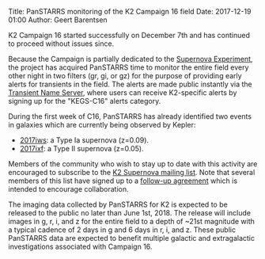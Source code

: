Title: PanSTARRS monitoring of the K2 Campaign 16 field
Date: 2017-12-19 01:00
Author: Geert Barentsen

K2 Campaign 16 started successfully on December 7th
and has continued to proceed without issues since.

Because the Campaign is partially dedicated to the
<a href="/supernova-experiment">Supernova Experiment</a>,
the project has acquired PanSTARRS time to monitor
the entire field every other night in two filters (gr, gi, or gz)
for the purpose of providing early alerts for transients in the field.
The alerts are made public instantly via the 
<a href="https://wis-tns.weizmann.ac.il">Transient Name Server</a>,
where users can receive K2-specific alerts by signing up for the "KEGS-C16" alerts category.

During the first week of C16,
PanSTARRS has already identified two events in galaxies
which are currently being observed by Kepler:

* [2017iws](https://wis-tns.weizmann.ac.il/object/2017iws): a Type Ia supernova (z=0.09).
* [2017ixf](https://wis-tns.weizmann.ac.il/object/2017ixf): a Type II supernova (z=0.05).

Members of the community who wish to stay up to date
with this activity are encouraged to subscribe to the 
<a href="https://groups.google.com/forum/#!forum/k2sn">K2 Supernova mailing list</a>. 
Note that several members of this list have signed up to a <a href="
https://docs.google.com/document/d/1MKlyjkV8TQwwuUQiQtcrP_P9H3PWYDUjgbKVk37z19Q
">follow-up agreement</a> which is intended to encourage collaboration.

The imaging data collected by PanSTARRS for K2 is expected to be released
to the public no later than June 1st, 2018.
The release will include images in g, r, i, and z
for the entire field to a depth of ~21st magnitude
with a typical cadence of 2 days in g and 6 days in r, i, and z.
These public PanSTARRS data are expected to benefit multiple galactic and extragalactic investigations associated with Campaign 16.

